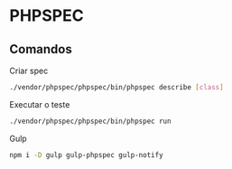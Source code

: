 # PHPSPEC

## Comandos

Criar spec
```sh
./vendor/phpspec/phpspec/bin/phpspec describe [class]
```

Executar o teste
```sh
./vendor/phpspec/phpspec/bin/phpspec run
```

Gulp

```sh
npm i -D gulp gulp-phpspec gulp-notify
```

